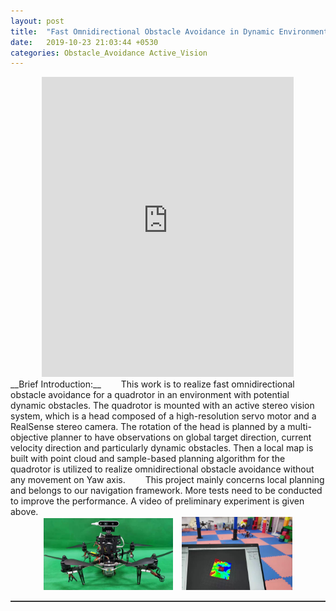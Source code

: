 ```yaml
---  
layout: post  
title:  "Fast Omnidirectional Obstacle Avoidance in Dynamic Environment with Active Vision"  
date:   2019-10-23 21:03:44 +0530  
categories: Obstacle_Avoidance Active_Vision 
---   
```

<center>
	<iframe width="80%" height="480" src="https://www.youtube.com/embed/4AzrmVVPXIg" frameborder="0" allow="accelerometer; autoplay; encrypted-media; gyroscope; picture-in-picture" allowfullscreen></iframe> 
</center>  
<!-- <img style="float: right;" src="/assets/head_quad.jpg" width="30%">  -->  
<!-- <iframe src="http://www.fufuok.com/" id="iframepage" name="iframepage" frameBorder=0 scrolling=no width="100%" onLoad="iFrameHeight()" ></iframe> -->
__Brief Introduction:__   
&ensp;&ensp;&ensp;&ensp;This work is to realize fast omnidirectional obstacle avoidance for a quadrotor in an environment with potential dynamic obstacles. The quadrotor is mounted with an active stereo vision system, which is a head composed of a high-resolution servo motor and a RealSense stereo camera. The rotation of the head is planned by a multi-objective planner to have  observations on global target direction, current velocity direction and particularly dynamic obstacles. Then a local map is built with point cloud and sample-based planning algorithm for the quadrotor is utilized to realize omnidirectional obstacle avoidance without any movement on Yaw axis.     
&ensp;&ensp;&ensp;&ensp;This project mainly concerns local planning and belongs to our navigation framework. More tests need to be conducted to improve the performance. A video of preliminary experiment is given above.  
<center>
	<img src="/assets/head_quad.jpg" width="41%">&ensp;&ensp;<img src="/assets/head_test.jpeg" width="35%">   
</center>  
<hr style="height:1px;border:none;border-top:1px solid #555555;" />   

   
 
